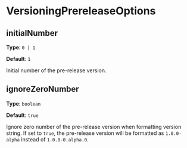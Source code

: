 # VersioningPrereleaseOptions

## initialNumber

**Type**: `0 | 1`

**Default**: `1`

Initial number of the pre-release version.

## ignoreZeroNumber

**Type**: `boolean`

**Default**: `true`

Ignore zero number of the pre-release version when formatting version string.
If set to `true`, the pre-release version will be formatted as `1.0.0-alpha` instead of `1.0.0-0.alpha.0`.
